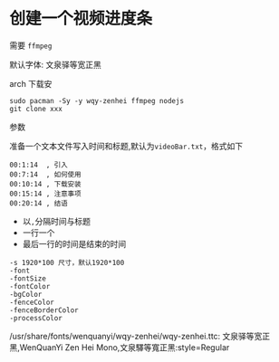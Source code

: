 # 创建一个视频进度条

需要 `ffmpeg`

默认字体: 文泉驿等宽正黑

arch 下载安
```
sudo pacman -Sy -y wqy-zenhei ffmpeg nodejs
git clone xxx

```


参数

准备一个文本文件写入时间和标题,默认为`videoBar.txt`，格式如下

```
00:1:14  , 引入
00:7:14  , 如何使用
00:10:14 , 下载安装
00:15:14 , 注意事项
00:20:14 , 结语
```

- 以`,`分隔时间与标题
- 一行一个
- 最后一行的时间是结束的时间

```plaintext
-s 1920*100 尺寸，默认1920*100
-font
-fontSize
-fontColor
-bgColor
-fenceColor
-fenceBorderColor
-processColor
```
/usr/share/fonts/wenquanyi/wqy-zenhei/wqy-zenhei.ttc: 文泉驿等宽正黑,WenQuanYi Zen Hei Mono,文泉驛等寬正黑:style=Regular
